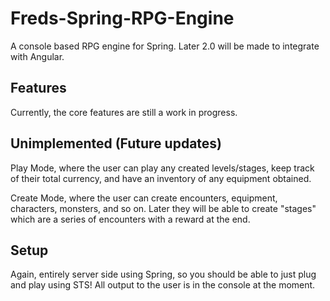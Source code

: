 # Freds-Spring-RPG-Engine
A console based RPG engine for Spring. Later 2.0 will be made to integrate with Angular.

## Features
Currently, the core features are still a work in progress.

## Unimplemented (Future updates)
Play Mode, where the user can play any created levels/stages, keep track of their total currency, and have an inventory of any equipment obtained.

Create Mode, where the user can create encounters, equipment, characters, monsters, and so on. Later they will be able to create "stages" which are a series of encounters with a reward at the end.

## Setup
Again, entirely server side using Spring, so you should be able to just plug and play using STS! All output to the user is in the console at the moment.
